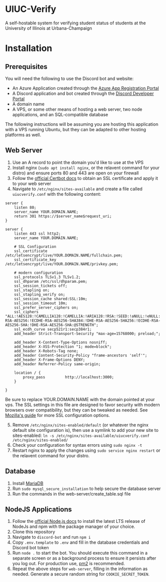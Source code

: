 # UIUC-Verify

A self-hostable system for verifying student status of students at the University of Illinois at Urbana-Champaign

# Installation

## Prerequisites
You will need the following to use the Discord bot and website:
- An Azure Application created through the [Azure App Registration Portal](https://portal.azure.com/#blade/Microsoft_AAD_RegisteredApps/ApplicationsListBlade)
- A Discord application and bot created through the [Discord Developer Portal](https://discord.com/developers/applications)
- A domain name
- A VPS, or some other means of hosting a web server, two node applications, and an SQL-compatible database

The following instructions will be assuming you are hosting this application with a VPS running Ubuntu, but they can be adapted to other hosting platforms as well.

## Web Server
1) Use an A record to point the domain you'd like to use at the VPS
2) Install nginx (`sudo apt install nginx`, or the relavent command for your distro) and ensure ports 80 and 443 are open on your firewall
3) Follow the [official Certbot docs](https://certbot.eff.org/instructions?ws=nginx&os=ubuntufocal) to obtain an SSL certificate and apply it to your web server
4) Navigate to `/etc/nginx/sites-available` and create a file called `uiucverify.conf` with the following content:
```
server {
    listen 80;
    server_name YOUR.DOMAIN.NAME;
    return 301 https://$server_name$request_uri;
}

server {
    listen 443 ssl http2;
    server_name YOUR.DOMAIN.NAME;

    # SSL Configuration
    ssl_certificate /etc/letsencrypt/live/YOUR.DOMAIN.NAME/fullchain.pem;
    ssl_certificate_key /etc/letsencrypt/live/YOUR.DOMAIN.NAME/privkey.pem;

    # modern configuration
    ssl_protocols TLSv1.3 TLSv1.2;
    ssl_dhparam /etc/ssl/dhparam.pem;
    ssl_session_tickets off;
    ssl_stapling on;
    ssl_stapling_verify on;
    ssl_session_cache shared:SSL:10m;
    ssl_session_timeout 10m;
    ssl_prefer_server_ciphers on;
    ssl_ciphers "ALL:!AES128:!CAMELLIA128:!CAMELLIA:!ARIA128:!RSA:!SEED:!aNULL:!eNULL:!EXPORT:!DES:!RC4:!3DES:!MD5:!PSK:!DHE-RSA-AES256:!ECDHE-RSA-AES256-SHA384:!DHE-RSA-AES256-SHA256:!ECDHE-RSA-AES256-SHA:!DHE-RSA-AES256-SHA:@STRENGTH";
    ssl_ecdh_curve secp521r1:secp384r1;
    add_header Strict-Transport-Security "max-age=15768000; preload;";

    add_header X-Content-Type-Options nosniff;
    add_header X-XSS-Protection "1; mode=block";
    add_header X-Robots-Tag none;
    add_header Content-Security-Policy "frame-ancestors 'self'";
    add_header X-Frame-Options DENY;
    add_header Referrer-Policy same-origin;

    location / {
        proxy_pass         http://localhost:3000;
    }

}
```
Be sure to replace YOUR.DOMAIN.NAME with the domain pointed at your vps. The SSL settings in this file are designed to favor security with modern browsers over compatibility, but they can be tweaked as needed. See [Mozilla's guide](https://ssl-config.mozilla.org/) for more SSL configuration options.

5) Remove `/etc/nginx/sites-enabled/default` (or whatever the nginx default site configuration is), then use a symlink to add your new site to sites-enabled: `ln -s /etc/nginx/sites-available/uiucverify.conf /etc/nginx/sites-enabled/`
6) Check your configuration for syntax errors using `sudo nginx -t`
7) Restart nginx to apply the changes using `sudo service nginx restart` or the relavent command for your distro.

## Database
1) Install [MariaDB](https://mariadb.com/kb/en/mariadb-package-repository-setup-and-usage/)
2) Run `sudo mysql_secure_installation` to help secure the database server
3) Run the commands in the web-server/create_table.sql file

## NodeJS Applications
1) Follow the [official Node.js docs](https://nodejs.org/en/download/package-manager/) to install the latest LTS release of NodeJs and npm with the package manager of your choice.
2) Clone this repository
3) Navigate to `discord-bot` and run `npm i`
4) Copy `.env.template` to `.env` and fill in the database credentials and Discord bot token
5) Run `node .` to start the bot. You should execute this command in a separate screen or as a background process to ensure it persists after you log out. For production use, [pm2](https://pm2.io/) is recommended.
6) Repeat the above steps for `web-server`, filling in the information as needed. Generate a secure random string for `COOKIE_SECRET_TOKEN`.


